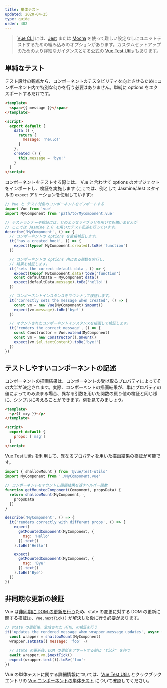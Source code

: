 ```yaml
---
title: 単体テスト
updated: 2020-04-25
type: guide
order: 402
---
```


> [Vue CLI](https://cli.vuejs.org/) には、[Jest](https://github.com/facebook/jest) または [Mocha](https://mochajs.org/) を使って難しい設定なしにユニットテストするための組み込みのオプションがあります。カスタムセットアップのためのより詳細なガイダンスとなる公式の [Vue Test Utils](https://vue-test-utils.vuejs.org/ja/) もあります。

## 単純なテスト

テスト設計の観点から、コンポーネントのテスタビリティを向上させるためにコンポーネント内で特別な何かを行う必要はありません。単純に options をエクスポートするだけです。

``` html
<template>
  <span>{{ message }}</span>
</template>

<script>
  export default {
    data () {
      return {
        message: 'hello!'
      }
    },
    created () {
      this.message = 'bye!'
    }
  }
</script>
```

コンポーネントをテストする際には、 Vue と合わせて options のオブジェクトをインポートし、検証を実施します (ここでは、例として Jasmine/Jest スタイルの `expect` アサーションを使用しています):

``` js
// Vue と テスト対象のコンポーネントをインポートする
import Vue from 'vue'
import MyComponent from 'path/to/MyComponent.vue'

// テストランナーや検証には、どのようなライブラリを用いても構いませんが
// ここでは Jasmine 2.0 を用いたテスト記述を行っています。
describe('MyComponent', () => {
  // コンポーネントの options を直接検証します。
  it('has a created hook', () => {
    expect(typeof MyComponent.created).toBe('function')
  })

  // コンポーネントの options 内にある関数を実行し、
  // 結果を検証します。
  it('sets the correct default data', () => {
    expect(typeof MyComponent.data).toBe('function')
    const defaultData = MyComponent.data()
    expect(defaultData.message).toBe('hello!')
  })

  // コンポーネントインスタンスをマウントして検証します。
  it('correctly sets the message when created', () => {
    const vm = new Vue(MyComponent).$mount()
    expect(vm.message).toBe('bye!')
  })

  // マウントされたコンポーネントインスタンスを描画して検証します。
  it('renders the correct message', () => {
    const Constructor = Vue.extend(MyComponent)
    const vm = new Constructor().$mount()
    expect(vm.$el.textContent).toBe('bye!')
  })
})
```

## テストしやすいコンポーネントの記述

コンポーネントの描画結果は、コンポーネントの受け取るプロパティによってその大半が決定されます。実際、コンポーネントの描画結果が、単にプロパティの値によってのみ決まる場合、異なる引数を用いた関数の戻り値の検証と同じ様に、シンプルに考えることができます。例を見てみましょう。

``` html
<template>
  <p>{{ msg }}</p>
</template>

<script>
  export default {
    props: ['msg']
  }
</script>
```

[Vue Test Utils](https://vue-test-utils.vuejs.org/ja/) を利用して、異なるプロパティを用いた描画結果の検証が可能です。

``` js
import { shallowMount } from '@vue/test-utils'
import MyComponent from './MyComponent.vue'

// コンポーネントをマウントし描画結果を返すヘルパー関数
function getMountedComponent(Component, propsData) {
  return shallowMount(MyComponent, {
    propsData
  })
}

describe('MyComponent', () => {
  it('renders correctly with different props', () => {
    expect(
      getMountedComponent(MyComponent, {
        msg: 'Hello'
      }).text()
    ).toBe('Hello')

    expect(
      getMountedComponent(MyComponent, {
        msg: 'Bye'
      }).text()
    ).toBe('Bye')
  })
})
```

## 非同期な更新の検証

Vue は[非同期に DOM の更新を行う](reactivity.html#非同期更新キュー)ため、state の変更に対する DOM の更新に関する検証は、`Vue.nextTick()` が解決した後に行う必要があります。

``` js
// state の更新後、生成された HTML の検証を行う
it('updates the rendered message when wrapper.message updates', async () => {
  const wrapper = shallowMount(MyComponent)
  wrapper.setData({ message: 'foo' })

  // state の更新後、DOM の更新をアサートする前に "tick" を待つ
  await wrapper.vm.$nextTick()
  expect(wrapper.text()).toBe('foo')
})
```

Vue の単体テストに関する詳細情報については、[Vue Test Utils](https://vue-test-utils.vuejs.org/ja/) とクックブックエントリの [Vue コンポーネントの単体テスト](../cookbook/unit-testing-vue-components.html) について確認してください。
